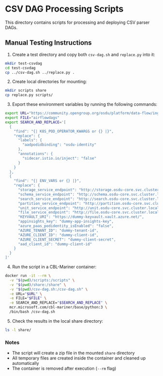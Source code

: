 # CSV DAG Processing Scripts

This directory contains scripts for processing and deploying CSV parser DAGs.

## Manual Testing Instructions

1. Create a test directory and copy both `csv-dag.sh` and `replace.py` into it:

```bash
mkdir test-csvdag
cd test-csvdag
cp ../csv-dag.sh ../replace.py .
```

2. Create local directories for mounting:
```bash
mkdir scripts share
cp replace.py scripts/
```

3. Export these environment variables by running the following commands:
```bash
export URL="https://community.opengroup.org/osdu/platform/data-flow/ingestion/csv-parser/csv-parser/-/archive/master/csv-parser-master.tar.gz"
export FILE="airflowdags"
export SEARCH_AND_REPLACE='[
  {
    "find": "{| K8S_POD_OPERATOR_KWARGS or {} |}", 
    "replace": {
      "labels": {
        "aadpodidbinding": "osdu-identity"
      },
      "annotations": {
        "sidecar.istio.io/inject": "false"
      }
    }
  },
  {
    "find": "{| ENV_VARS or {} |}", 
    "replace": {
      "storage_service_endpoint": "http://storage.osdu-core.svc.cluster.local/api/storage/v2",
      "schema_service_endpoint": "http://schema.osdu-core.svc.cluster.local/api/schema-service/v1",
      "search_service_endpoint": "http://search.osdu-core.svc.cluster.local/api/search/v2",
      "partition_service_endpoint": "http://partition.osdu-core.svc.cluster.local/api/partition/v1",
      "unit_service_endpoint": "http://unit.osdu-core.svc.cluster.local/api/unit/v2/unit/symbol",
      "file_service_endpoint": "http://file.osdu-core.svc.cluster.local/api/file/v2",
      "KEYVAULT_URI": "https://dummy-keyvault.vault.azure.net/",
      "appinsights_key": "dummy-app-insights-key",
      "azure_paas_podidentity_isEnabled": "false",
      "AZURE_TENANT_ID": "dummy-tenant-id",
      "AZURE_CLIENT_ID": "dummy-client-id",
      "AZURE_CLIENT_SECRET": "dummy-client-secret",
      "aad_client_id": "dummy-client-id"
    }
  }
]'
```

4. Run the script in a CBL-Mariner container:
```bash
docker run -it --rm \
  -v "$(pwd)/scripts:/scripts" \
  -v "$(pwd)/share:/share" \
  -v "$(pwd)/csv-dag.sh:/csv-dag.sh" \
  -e URL="$URL" \
  -e FILE="$FILE" \
  -e SEARCH_AND_REPLACE="$SEARCH_AND_REPLACE" \
  mcr.microsoft.com/cbl-mariner/base/python:3 \
  /bin/bash /csv-dag.sh
```

5. Check the results in the local share directory:
```bash
ls -l share/
```

### Notes
- The script will create a zip file in the mounted `share` directory
- All temporary files are created inside the container and cleaned up automatically
- The container is removed after execution (`--rm` flag)